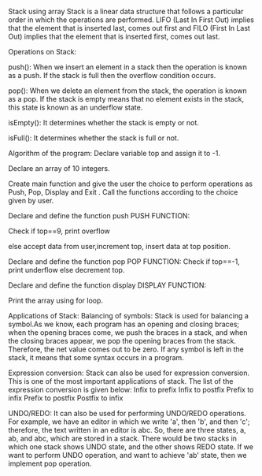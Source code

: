  Stack using array Stack is a linear data structure that follows a particular order in which the operations are performed. LIFO (Last In First Out) implies that the element that is inserted last, comes out first and FILO (First In Last Out) implies that the element that is inserted first, comes out last.
 
Operations on Stack:

push(): When we insert an element in a stack then the operation is known as a push. If the stack is full then the overflow condition occurs.


pop(): When we delete an element from the stack, the operation is known as a pop. If the stack is empty means that no element exists in the stack, this state is known as an underflow state.

isEmpty(): It determines whether the stack is empty or not.

isFull(): It determines whether the stack is full or not.

Algorithm of the program: Declare variable top and assign it to -1.

Declare an array of 10 integers.

Create main function and give the user the choice to perform operations as Push, Pop, Display and Exit . Call the functions according to the choice given by user.

Declare and define the function push PUSH FUNCTION:

Check if top==9, print overflow

else accept data from user,increment top, insert data at top position.

Declare and define the function pop POP FUNCTION: Check if top==-1, print underflow else decrement top.

Declare and define the function display DISPLAY FUNCTION:

Print the array using for loop.

Applications of Stack: Balancing of symbols: Stack is used for balancing a symbol.As we know, each program has an opening and closing braces; when the opening braces come, we push the braces in a stack, and when the closing braces appear, we pop the opening braces from the stack. Therefore, the net value comes out to be zero. If any symbol is left in the stack, it means that some syntax occurs in a program.

Expression conversion: Stack can also be used for expression conversion. This is one of the most important applications of stack. The list of the expression conversion is given below: Infix to prefix Infix to postfix Prefix to infix Prefix to postfix Postfix to infix

UNDO/REDO: It can also be used for performing UNDO/REDO operations. For example, we have an editor in which we write 'a', then 'b', and then 'c'; therefore, the text written in an editor is abc. So, there are three states, a, ab, and abc, which are stored in a stack. There would be two stacks in which one stack shows UNDO state, and the other shows REDO state. If we want to perform UNDO operation, and want to achieve 'ab' state, then we implement pop operation.
